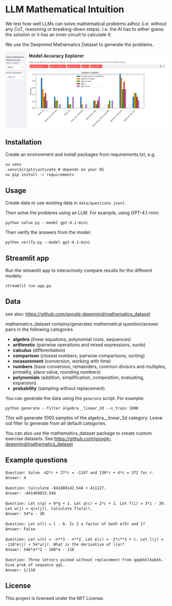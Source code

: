 # LLM Mathematical Intuition

We test how well LLMs can solve mathematical problems adhoc (i.e. without any CoT, reasoning or breaking-down steps). I.e. the AI has to either guess the solution or it has an inner circuit to calculate it.

We use the Deepmind Mathematics Dataset to generate the problems.

<img src="./static/preview.png" width="768"/><br/>


## Installation

Create an environment and install packages from requirements.txt, e.g.

```
uv venv
.venv\Scripts\activate # depends on your OS
uv pip install -r requirements
```

## Usage
Create data or use existing data in `data/questions.jsonl`.

Then solve the problems using an LLM. For example, using GPT-4.1-mini:
```
python solve.py --model gpt-4.1-mini
```
Then verify the answers from the model:

```
python verify.py --model gpt-4.1-mini
```

## Streamlit app

Run the streamlit app to interactively compare results for the different models:
```
streamlit run app.py
```

## Data

see also: https://github.com/google-deepmind/mathematics_dataset

mathematics_dataset contains/generates mathematical question/answer pairs in the following categories

* **algebra** (linear equations, polynomial roots, sequences)
* **arithmetic** (pairwise operations and mixed expressions, surds)
* **calculus** (differentiation)
* **comparison** (closest numbers, pairwise comparisons, sorting)
* **measurement** (conversion, working with time)
* **numbers** (base conversion, remainders, common divisors and multiples,
  primality, place value, rounding numbers)
* **polynomials** (addition, simplification, composition, evaluating, expansion)
* **probability** (sampling without replacement)

You can generate the data using the `generate` script. For example:

```
python generate --filter algebra__linear_2d --n_train 1000
```

This will generate 1000 samples of the algebra__linear_2d category. Leave out filter to generate from all default categories.

You can also use the mathematics_dataset package to create custom exercise datasets. See https://github.com/google-deepmind/mathematics_dataset


## Example questions

```
Question: Solve -42*r + 27*c = -1167 and 130*r + 4*c = 372 for r.
Answer: 4

Question: Calculate -841880142.544 + 411127.
Answer: -841469015.544

Question: Let x(g) = 9*g + 1. Let q(c) = 2*c + 1. Let f(i) = 3*i - 39. Let w(j) = q(x(j)). Calculate f(w(a)).
Answer: 54*a - 30

Question: Let e(l) = l - 6. Is 2 a factor of both e(9) and 2?
Answer: False

Question: Let u(n) = -n**3 - n**2. Let e(c) = -2*c**3 + c. Let l(j) = -118*e(j) + 54*u(j). What is the derivative of l(a)?
Answer: 546*a**2 - 108*a - 118

Question: Three letters picked without replacement from qqqkkklkqkkk. Give prob of sequence qql.
Answer: 1/110
```

## License

This project is licensed under the MIT License.


